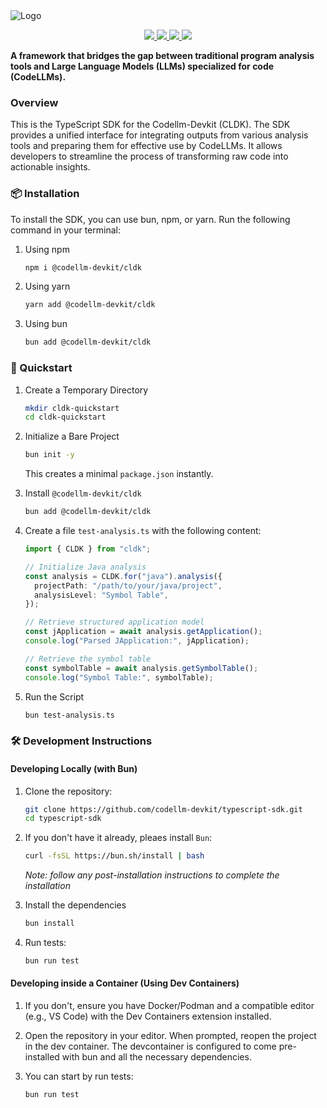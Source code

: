 <picture>
  <source media="(prefers-color-scheme: dark)" srcset="./docs/assets/cldk-dark.png">
  <source media="(prefers-color-scheme: light)" srcset="./docs/assets/cldk-light.png">
  <img alt="Logo">
</picture>

<p align='center'>
   <a href="https://codellm-devkit.info">
    <img src="https://img.shields.io/badge/GitHub%20Pages-Docs-blue?" />
   </a>
   <a href="https://www.npmjs.com/package/@codellm-devkit/cldk">
    <img src="https://img.shields.io/npm/v/@codellm-devkit/cldk?color=crimson&logo=npm&" />
   </a>
   <a href="https://coveralls.io/github/codellm-devkit/typescript-sdk?branch=main">
    <img src="https://img.shields.io/coveralls/github/codellm-devkit/typescript-sdk/main?"/>
   </a>
   <a href="https://opensource.org/licenses/Apache-2.0">
    <img src="https://img.shields.io/badge/License-Apache%202.0-green?" />
   </a>
</p>

**A framework that bridges the gap between traditional program analysis tools and Large Language Models (LLMs) specialized for code (CodeLLMs).**

### Overview

This is the TypeScript SDK for the Codellm-Devkit (CLDK). The SDK provides a unified interface for integrating outputs from various analysis tools and preparing them for effective use by CodeLLMs. It allows developers to streamline the process of transforming raw code into actionable insights.

### 📦 Installation

To install the SDK, you can use bun, npm, or yarn. Run the following command in your terminal:

1. Using npm

   ```bash
   npm i @codellm-devkit/cldk
   ```

2. Using yarn

   ```bash
   yarn add @codellm-devkit/cldk
   ```

3. Using bun
   ```bash
   bun add @codellm-devkit/cldk
   ```

### 🚀 Quickstart

1. Create a Temporary Directory

   ```bash
   mkdir cldk-quickstart
   cd cldk-quickstart
   ```

2. Initialize a Bare Project

   ```bash
   bun init -y
   ```

   This creates a minimal `package.json` instantly.

3. Install `@codellm-devkit/cldk`

   ```bash
   bun add @codellm-devkit/cldk
   ```

4. Create a file `test-analysis.ts` with the following content:

   ```typescript
   import { CLDK } from "cldk";

   // Initialize Java analysis
   const analysis = CLDK.for("java").analysis({
     projectPath: "/path/to/your/java/project",
     analysisLevel: "Symbol Table",
   });

   // Retrieve structured application model
   const jApplication = await analysis.getApplication();
   console.log("Parsed JApplication:", jApplication);

   // Retrieve the symbol table
   const symbolTable = await analysis.getSymbolTable();
   console.log("Symbol Table:", symbolTable);
   ```

5. Run the Script

   ```bash
   bun test-analysis.ts
   ```

### 🛠️ Development Instructions

#### Developing Locally (with Bun)

1. Clone the repository:

   ```bash
   git clone https://github.com/codellm-devkit/typescript-sdk.git
   cd typescript-sdk
   ```

2. If you don't have it already, pleaes install `Bun`:
   ```bash
   curl -fsSL https://bun.sh/install | bash
   ```
   _Note: follow any post-installation instructions to complete the installation_
3. Install the dependencies

   ```bash
   bun install
   ```

4. Run tests:
   ```bash
   bun run test
   ```

#### Developing inside a Container (Using Dev Containers)

1. If you don't, ensure you have Docker/Podman and a compatible editor (e.g., VS Code) with the Dev Containers extension installed.

2. Open the repository in your editor. When prompted, reopen the project in the dev container. The devcontainer is configured to come pre-installed with bun and all the necessary dependencies.

3. You can start by run tests:
   ```bash
   bun run test
   ```
